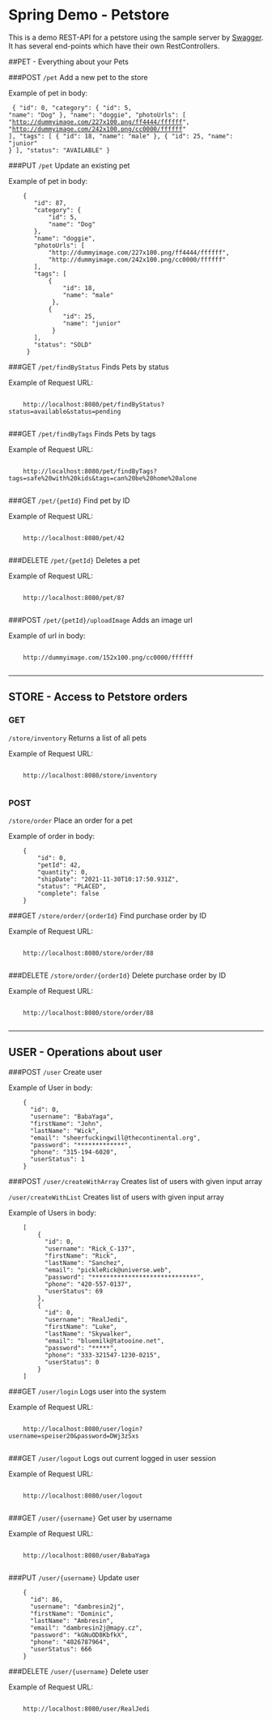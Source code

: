 # Spring Demo - Petstore

This is a demo REST-API for a petstore using the sample server by [Swagger](https://petstore.swagger.io/). It has several end-points which have their own RestControllers.

##PET - Everything about your Pets

 ###POST 
`/pet` Add a new pet to the store
 
 Example of pet in body:
     <pre><code>    {
       "id": 0,
       "category": {
           "id": 5,
           "name": "Dog"
       },
       "name": "doggie",
       "photoUrls": [
           "http://dummyimage.com/227x100.png/ff4444/ffffff",
           "http://dummyimage.com/242x100.png/cc0000/ffffff"
       ],
       "tags": [
           {
               "id": 18,
               "name": "male"
            },
           {
               "id": 25,
               "name": "junior"
            }
       ],
       "status": "AVAILABLE"
     }</code></pre>


 ###PUT 
`/pet` Update an existing pet
 
 Example of pet in body:
 <pre><code>    {
       "id": 87,
       "category": {
           "id": 5,
           "name": "Dog"
       },
       "name": "doggie",
       "photoUrls": [
           "http://dummyimage.com/227x100.png/ff4444/ffffff",
           "http://dummyimage.com/242x100.png/cc0000/ffffff"
       ],
       "tags": [
           {
               "id": 18,
               "name": "male"
            },
           {
               "id": 25,
               "name": "junior"
            }
       ],
       "status": "SOLD"
     }</code></pre>

 ###GET
`/pet/findByStatus` Finds Pets by status

 Example of Request URL:
 
 <pre><code>
    http://localhost:8080/pet/findByStatus?status=available&status=pending

</code></pre>

 ###GET
`/pet/findByTags` Finds Pets by tags

 Example of Request URL:
 
 <pre><code>
    http://localhost:8080/pet/findByTags?tags=safe%20with%20kids&tags=can%20be%20home%20alone

</code></pre>

 ###GET
`/pet/{petId}` Find pet by ID

 Example of Request URL:
 
 <pre><code>
    http://localhost:8080/pet/42

</code></pre>

 ###DELETE
`/pet/{petId}` Deletes a pet

 Example of Request URL:
 
 <pre><code>
    http://localhost:8080/pet/87

</code></pre>

###POST
`/pet/{petId}/uploadImage` Adds an image url

Example of url in body:

<pre><code>
    http://dummyimage.com/152x100.png/cc0000/ffffff

</code></pre>
***
## STORE - Access to Petstore orders

### GET
`/store/inventory` Returns a list of all pets

Example of Request URL:

<pre><code>
    http://localhost:8080/store/inventory

</code></pre>

### POST
`/store/order` Place an order for a pet

Example of order in body:
 <pre><code>    {
        "id": 0,
        "petId": 42,
        "quantity": 0,
        "shipDate": "2021-11-30T10:17:50.931Z",
        "status": "PLACED",
        "complete": false
    }</code></pre>

###GET
`/store/order/{orderId}` Find purchase order by ID

Example of Request URL:

<pre><code>
    http://localhost:8080/store/order/88

</code></pre>

###DELETE
`/store/order/{orderId}` Delete purchase order by ID

Example of Request URL:

<pre><code>
    http://localhost:8080/store/order/88

</code></pre>
***
## USER - Operations about user

###POST
`/user` Create user

Example of User in body:
 <pre><code>    {
      "id": 0,
      "username": "BabaYaga",
      "firstName": "John",
      "lastName": "Wick",
      "email": "sheerfuckingwill@thecontinental.org",
      "password": "*************",
      "phone": "315-194-6020",
      "userStatus": 1
    }</code></pre>

###POST
`/user/createWithArray`  Creates list of users with given input array

`/user/createWithList`  Creates list of users with given input array

Example of Users in body:
 <pre><code>    [
        {
          "id": 0,
          "username": "Rick_C-137",
          "firstName": "Rick",
          "lastName": "Sanchez",
          "email": "pickleRick@universe.web",
          "password": "*****************************",
          "phone": "420-557-0137",
          "userStatus": 69
        },
        {
          "id": 0,
          "username": "RealJedi",
          "firstName": "Luke",
          "lastName": "Skywalker",
          "email": "bluemilk@tatooine.net",
          "password": "*****",
          "phone": "333-321547-1230-0215",
          "userStatus": 0
        }
    ]</code></pre>

###GET
`/user/login`  Logs user into the system

Example of Request URL:

<pre><code>
    http://localhost:8080/user/login?username=speiser20&password=DWj3zSxs

</code></pre>

###GET
`/user/logout` Logs out current logged in user session

Example of Request URL:

<pre><code>
    http://localhost:8080/user/logout

</code></pre>

###GET
`/user/{username}` Get user by username

Example of Request URL:

<pre><code>
    http://localhost:8080/user/BabaYaga

</code></pre>

###PUT
`/user/{username}` Update user
 <pre><code>    {
      "id": 86,
      "username": "dambresin2j",
      "firstName": "Dominic",
      "lastName": "Ambresin",
      "email": "dambresin2j@mapy.cz",
      "password": "kGNuOD8KbfkX",
      "phone": "4026787964",
      "userStatus": 666
    }</code></pre>

###DELETE
`/user/{username}` Delete user

Example of Request URL:

<pre><code>
    http://localhost:8080/user/RealJedi

</code></pre>
